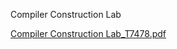 Compiler Construction Lab

[Compiler Construction Lab_T7478.pdf](https://github.com/user-attachments/files/22928259/Compiler.Construction.Lab_T7478.pdf)
